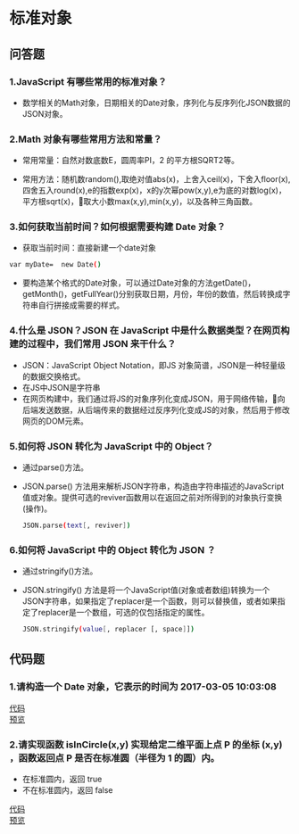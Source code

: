 # 标准对象

## 问答题

### 1.JavaScript 有哪些常用的标准对象？

- 数学相关的Math对象，日期相关的Date对象，序列化与反序列化JSON数据的JSON对象。

### 2.Math 对象有哪些常用方法和常量？

- 常用常量：自然对数底数E，圆周率PI，2 的平方根SQRT2等。

- 常用方法：随机数random(),取绝对值abs(x)，上舍入ceil(x)，下舍入floor(x),四舍五入round(x),e的指数exp(x)，x的y次幂pow(x,y),e为底的对数log(x)，平方根sqrt(x)，取大小数max(x,y),min(x,y)，以及各种三角函数。

### 3.如何获取当前时间？如何根据需要构建 Date 对象？

- 获取当前时间：直接新建一个date对象

```bash
var myDate=  new Date()
```

- 要构造某个格式的Date对象，可以通过Date对象的方法getDate()，getMonth()，getFullYear()分别获取日期，月份，年份的数值，然后转换成字符串自行拼接成需要的样式。

### 4.什么是 JSON？JSON 在 JavaScript 中是什么数据类型？在网页构建的过程中，我们常用 JSON 来干什么？

- JSON：JavaScript Object Notation，即JS 对象简谱，JSON是一种轻量级的数据交换格式。
- 在JS中JSON是字符串
- 在网页构建中，我们通过将JS的对象序列化变成JSON，用于网络传输，向后端发送数据，从后端传来的数据经过反序列化变成JS的对象，然后用于修改网页的DOM元素。

### 5.如何将 JSON 转化为 JavaScript 中的 Object？

- 通过parse()方法。
- JSON.parse() 方法用来解析JSON字符串，构造由字符串描述的JavaScript值或对象。提供可选的reviver函数用以在返回之前对所得到的对象执行变换(操作)。

    ```bash
    JSON.parse(text[, reviver])
    ```

### 6.如何将 JavaScript 中的 Object 转化为 JSON ？

- 通过stringify()方法。
- JSON.stringify() 方法是将一个JavaScript值(对象或者数组)转换为一个 JSON字符串，如果指定了replacer是一个函数，则可以替换值，或者如果指定了replacer是一个数组，可选的仅包括指定的属性。

    ```bash
    JSON.stringify(value[, replacer [, space]])
    ```

## 代码题

### 1.请构造一个 Date 对象，它表示的时间为 2017-03-05 10:03:08

[代码](https://github.com/LeoneKuma/mfs-homework/blob/master/Base_43/date.html)  
[预览](http://47.100.99.130:8080/mfs-homework/web/Base_43/date.html)

### 2.请实现函数 isInCircle(x,y) 实现给定二维平面上点 P 的坐标 (x,y) ，函数返回点 P 是否在标准圆（半径为 1 的圆）内。

- 在标准圆内，返回 true
- 不在标准圆内，返回 false

[代码](https://github.com/LeoneKuma/mfs-homework/blob/master/Base_43/circle.html)  
[预览](http://47.100.99.130:8080/mfs-homework/web/Base_43/circle.html)
